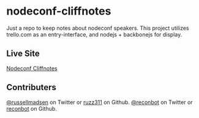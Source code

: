 nodeconf-cliffnotes
==============

Just a repo to keep notes about nodeconf speakers.  This project utilizes trello.com as an entry-interface, and nodejs + backbonejs for display.

## Live Site

<a href="http://nodeconf.jit.su/">Nodeconf Cliffnotes</a>


## Contributers

<a href="http://twitter.com/russellmadsen">@russellmadsen</a> on Twitter or <a href="https://github.com/ruzz311">ruzz311</a> on Github.
<a href="http://twitter.com/reconbot">@reconbot</a> on Twitter or <a href="https://github.com/reconbot">reconbot</a> on Github.